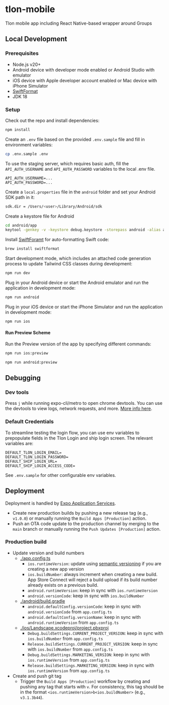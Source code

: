 # tlon-mobile

Tlon mobile app including React Native-based wrapper around Groups

## Local Development

### Prerequisites

-   Node.js v20+
-   Android device with developer mode enabled or Android Studio with emulator
-   iOS device with Apple developer account enabled or Mac device with iPhone Simulator
-   [SwiftFormat](https://github.com/nicklockwood/SwiftFormat)
-   JDK 18

### Setup

Check out the repo and install dependencies:

```sh
npm install
```

Create an `.env` file based on the provided `.env.sample` file and fill in environment variables:

```sh
cp .env.sample .env
```

To use the staging server, which requires basic auth, fill the `API_AUTH_USERNAME` and `API_AUTH_PASSWORD` variables to the local .env file.

```
API_AUTH_USERNAME=...
API_AUTH_PASSWORD=...
```

Create a `local.properties` file in the `android` folder and set your Android SDK path in it:

```sh
sdk.dir = /Users/<user>/Library/Android/sdk
```

Create a keystore file for Android

```sh
cd android/app
keytool -genkey -v -keystore debug.keystore -storepass android -alias androiddebugkey -keypass android -keyalg RSA -keysize 2048 -validity 10000
```

Install [SwiftForamt](https://github.com/nicklockwood/SwiftFormat) for auto-formatting Swift code:

```sh
brew install swiftformat
```

Start development mode, which includes an attached code generation process to update Tailwind CSS classes during development:

```sh
npm run dev
```

Plug in your Android device or start the Android emulator and run the application in development mode:

```sh
npm run android
```

Plug in your iOS device or start the iPhone Simulator and run the application in development mode:

```sh
npm run ios
```

#### Run Preview Scheme

Run the Preview version of the app by specifying different commands:

```sh
npm run ios:preview
```

```sh
npm run android:preview
```

## Debugging

### Dev tools

Press `j` while running expo-cli/metro to open chrome devtools. You can use the devtools to view logs, network requests, and more. [More info here](https://docs.expo.dev/debugging/tools/#debugging-with-chrome-devtools).

### Default Credentials

To streamline testing the login flow, you can use env variables to prepopulate fields in the Tlon Login and ship login screen. The relevant variables are:

```
DEFAULT_TLON_LOGIN_EMAIL=
DEFAULT_TLON_LOGIN_PASSWORD=
DEFAULT_SHIP_LOGIN_URL=
DEFAULT_SHIP_LOGIN_ACCESS_CODE=
```

See `.env.sample` for other configurable env variables.

## Deployment

Deployment is handled by [Expo Application Services](https://expo.dev/eas).

-   Create new production builds by pushing a new release tag (e.g., `v1.0.0`) or manually running the `Build Apps [Production]` action.
-   Push an OTA code update to the production channel by merging to the `main` branch or manually running the `Push Updates [Production]` action.

### Production build

-   Update version and build numbers
    -   [./app.config.ts](./app.config.ts)
        -   `ios.runtimeVersion`: update using [semantic versioning](https://semver.org/) if you are creating a new app version
        -   `ios.buildNumber`: always increment when creating a new build. App Store Connect will reject a build upload if its build number already exists on a previous build.
        -   `android.runtimeVersion`: keep in sync with `ios.runtimeVersion`
        -   `android.versionCode`: keep in sync with `ios.buildNumber`
    -   [./android/build.gradle](./android/build.gradle)
        -   `android.defaultConfig.versionCode`: keep in sync with `android.versionCode` from `app.config.ts`
        -   `android.defaultConfig.versionName`: keep in sync with `android.runtimeVersion` from `app.config.ts`
    -   [./ios/Landscape.xcodeproj/project.pbxproj](./ios/Landscape.xcodeproj/project.pbxproj)
        -   `Debug.buildSettings.CURRENT_PROJECT_VERSION`: keep in sync with `ios.buildNumber` from `app.config.ts`
        -   `Release.buildSettings.CURRENT_PROJECT_VERSION`: keep in sync with `ios.buildNumber` from `app.config.ts`
        -   `Debug.buildSettings.MARKETING_VERSION`: keep in sync with `ios.runtimeVersion` from `app.config.ts`
        -   `Release.buildSettings.MARKETING_VERSION`: keep in sync with `ios.runtimeVersion` from `app.config.ts`
-   Create and push git tag
    -   Trigger the `Build Apps [Production]` workflow by creating and pushing any tag that starts with `v`. For consistency, this tag should be in the format `<ios.runtimeVersion>b<ios.buildNumber>` (e.g., `v3.1.3b44`).

